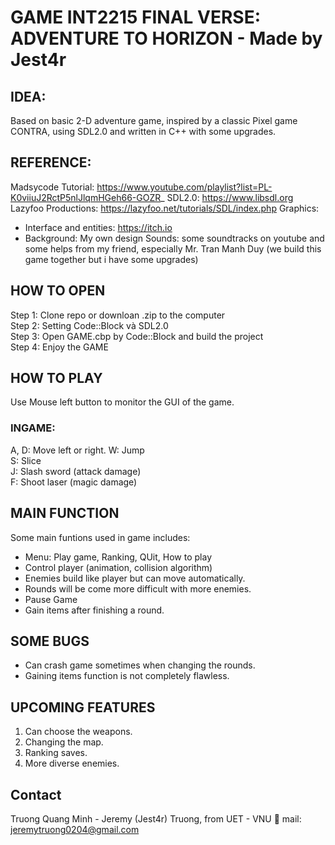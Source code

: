 # GAME INT2215 FINAL VERSE: ADVENTURE TO HORIZON - Made by Jest4r  

## IDEA:
Based on basic 2-D adventure game, inspired by a classic Pixel game CONTRA, using SDL2.0 and written in C++ with some upgrades.

## REFERENCE:
Madsycode Tutorial: https://www.youtube.com/playlist?list=PL-K0viiuJ2RctP5nlJlqmHGeh66-GOZR_
SDL2.0: https://www.libsdl.org
Lazyfoo Productions: https://lazyfoo.net/tutorials/SDL/index.php
Graphics: 
- Interface and entities: https://itch.io
- Background: My own design
Sounds: some soundtracks on youtube
and some helps from my friend, especially Mr. Tran Manh Duy (we build this game together but i have some upgrades)

## HOW TO OPEN
Step 1: Clone repo or downloan .zip to the computer </br>
Step 2: Setting Code::Block và SDL2.0 </br>
Step 3: Open GAME.cbp by Code::Block and build the project</br>
Step 4: Enjoy the GAME </br>

## HOW TO PLAY
Use Mouse left button to monitor the GUI of the game. </br>
### INGAME:
A, D: Move left or right.
W: Jump </br>
S: Slice </br>
J: Slash sword (attack damage) </br>
F: Shoot laser (magic damage) </br>

## MAIN FUNCTION
Some main funtions used in game includes:
- Menu: Play game, Ranking, QUit, How to play
- Control player (animation, collision algorithm)
- Enemies build like player but can move automatically.
- Rounds will be come more difficult with more enemies.
- Pause Game
- Gain items after finishing a round.

## SOME BUGS
- Can crash game sometimes when changing the rounds.
- Gaining items function is not completely flawless.

## UPCOMING FEATURES
1. Can choose the weapons.
2. Changing the map.
2. Ranking saves.
3. More diverse enemies.

## Contact
Truong Quang Minh - Jeremy (Jest4r) Truong, from UET - VNU
📧 mail: jeremytruong0204@gmail.com
